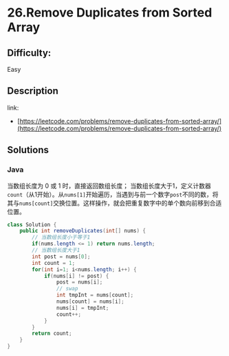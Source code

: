 # 26.Remove Duplicates from Sorted Array

## Difficulty:

Easy

## Description

link:
- [https://leetcode.com/problems/remove-duplicates-from-sorted-array/](https://leetcode.com/problems/remove-duplicates-from-sorted-array/)

## Solutions

### Java

当数组长度为 0 或 1 时，直接返回数组长度；
当数组长度大于1，定义计数器`count`（从1开始）。从`nums[1]`开始遍历，当遇到与前一个数字`post`不同的数，将其与`nums[count]`交换位置。这样操作，就会把重复数字中的单个数向前移到合适位置。

```java
class Solution {
    public int removeDuplicates(int[] nums) {
        // 当数组长度小于等于1
        if(nums.length <= 1) return nums.length;
        // 当数组长度大于1
        int post = nums[0];
        int count = 1;
        for(int i=1; i<nums.length; i++) {
            if(nums[i] != post) {
                post = nums[i];
                // swap
                int tmpInt = nums[count];
                nums[count] = nums[i];
                nums[i] = tmpInt;
                count++;
            }
        }
        return count;
    }
}
```
